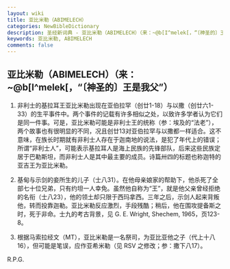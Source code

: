 ```yaml
---
layout: wiki
title: 亚比米勒（ABIMELECH）
categories: NewBibleDictionary
description: 圣经新词典 - 亚比米勒（ABIMELECH）（来：~@b[I^melek[，“〔神圣的〕王是我父”）
keywords: 亚比米勒, ABIMELECH
comments: false
---
```


## 亚比米勒（ABIMELECH）（来：~@b[I^melek[，“〔神圣的〕王是我父”）

1. 非利士的基拉耳王亚比米勒出现在亚伯拉罕（创廿1-18）与以撒（创廿六1-33）的生平事件中。两个事件的记载有许多相似之处，以致许多学者认为它们是同一件事。可是，亚比米勒可能是非利士王的统称（参：埃及的“法老”），两个故事也有很明显的不同，况且创廿13对亚伯拉罕与以撒都一样适合。这不意味，在族长时期就有非利士人存在于迦南地的说法，是犯了年代上的错误；所谓“非利士人”，可能表示基拉耳人是海上民族的先锋部队，后来这些民族定居于巴勒斯坦，而非利士人是其中最主要的成员。诗篇卅四的标题也称迦特的亚吉王为亚比米勒。

2. 基甸与示剑的妾所生的儿子（士八31）。在他母亲娘家的帮助下，他杀死了全部七十位兄弟，只有约坦一人幸免。虽然他自称为“王”，就是他父亲曾经拒绝的名衔（士八23），他的领土却只限于西玛拿西。三年之后，示剑人起来背叛他，转而投靠迦勒。亚比米勒反应激烈，手段残酷；稍后，他在围攻提备斯之时，死于非命。士九的考古背景，见 G. E. Wright, Shechem, 1965，页123-8。

3. 根据马索拉经文（MT），亚比米勒是一名祭司，为亚比亚他之子（代上十八16），但可能是笔误，应作亚希米勒（见 RSV 之修改；参：撒下八17）。

R.P.G.
